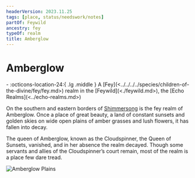 ```yaml
---
headerVersion: 2023.11.25
tags: [place, status/needswork/notes]
partOf: Feywild
ancestry: fey
typeOf: realm
title: Amberglow
---
```


# Amberglow
<div class="grid cards ext-narrow-margin ext-one-column" markdown>
-    :octicons-location-24:{ .lg .middle } A [Fey](<../../../../species/children-of-the-divine/fey/fey.md>) realm in the [Feywild](<./feywild.md>), the [Echo Realms](<../echo-realms.md>)  
</div>


On the southern and eastern borders of [Shimmersong](<./shimmersong.md>) is the fey realm of Amberglow. Once a place of great beauty, a land of constant sunsets and golden skies on wide open plains of amber grasses and lush flowers, it has fallen into decay.

The queen of Amberglow, known as the Cloudspinner, the Queen of Sunsets, vanished, and in her absence the realm decayed. Though some servants and allies of the Cloudspinner’s court remain, most of the realm is a place few dare tread.

![Amberglow Plains](../../../../assets/amberglow-plains.png)

